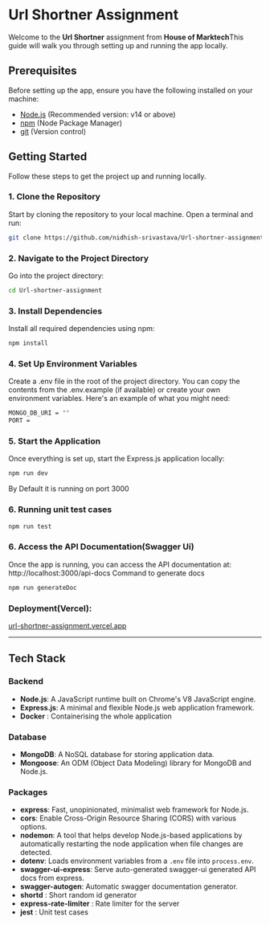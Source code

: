 # Url Shortner Assignment

Welcome to the **Url Shortner** assignment from **House of Marktech**This guide will walk you through setting up and running the app locally.

## Prerequisites

Before setting up the app, ensure you have the following installed on your machine:

- [Node.js](https://nodejs.org/) (Recommended version: v14 or above)
- [npm](https://www.npmjs.com/) (Node Package Manager)
- [git](https://git-scm.com/) (Version control)

## Getting Started

Follow these steps to get the project up and running locally.

### 1. Clone the Repository

Start by cloning the repository to your local machine. Open a terminal and run:

```bash
git clone https://github.com/nidhish-srivastava/Url-shortner-assignment.git
```

### 2. Navigate to the Project Directory
Go into the project directory:
```bash
cd Url-shortner-assignment
```

### 3. Install Dependencies
Install all required dependencies using npm:
```bash
npm install
```

### 4. Set Up Environment Variables
Create a .env file in the root of the project directory. You can copy the contents from the .env.example (if available) or create your own environment variables. Here's an example of what you might need:
```bash
MONGO_DB_URI = ""
PORT = 
```

### 5. Start the Application
Once everything is set up, start the Express.js application locally:
```bash
npm run dev
```
By Default it is running on port 3000

### 6. Running unit test cases
```bash
npm run test
```


### 6. Access the API Documentation(Swagger Ui)
Once the app is running, you can access the API documentation at:
http://localhost:3000/api-docs
Command to generate docs
```bash
npm run generateDoc
```


### Deployment(Vercel):
[url-shortner-assignment.vercel.app](https://url-shortner-assignment.vercel.app/)

---


## Tech Stack

### Backend

- **Node.js**: A JavaScript runtime built on Chrome's V8 JavaScript engine.
- **Express.js**: A minimal and flexible Node.js web application framework.
- **Docker** : Containerising the whole application

### Database

- **MongoDB**: A NoSQL database for storing application data.
- **Mongoose**: An ODM (Object Data Modeling) library for MongoDB and Node.js.

### Packages

- **express**: Fast, unopinionated, minimalist web framework for Node.js.
- **cors**: Enable Cross-Origin Resource Sharing (CORS) with various options.
- **nodemon**: A tool that helps develop Node.js-based applications by automatically restarting the node application when file changes are detected.
- **dotenv**: Loads environment variables from a `.env` file into `process.env`.
- **swagger-ui-express**: Serve auto-generated swagger-ui generated API docs from express.
- **swagger-autogen**: Automatic swagger documentation generator.
- **shortd** : Short random id generator 
- **express-rate-limiter** : Rate limiter for the server
- **jest** : Unit test cases
